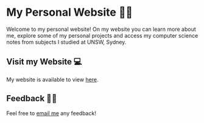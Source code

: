 # My Personal Website 👨‍💻

Welcome to my personal website! On my website you can learn more about me, explore some of my personal projects and access my computer science notes from subjects I studied at UNSW, Sydney.

## Visit my Website 💻
My website is available to view [here](https://ridho-y.github.io/home/).

## Feedback 💁‍♂️
Feel free to [email me](mailto:hello.ridhoy@gmail.com) any feedback!
